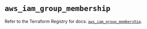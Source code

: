 # `aws_iam_group_membership`

Refer to the Terraform Registry for docs: [`aws_iam_group_membership`](https://registry.terraform.io/providers/hashicorp/aws/6.11.0/docs/resources/iam_group_membership).
